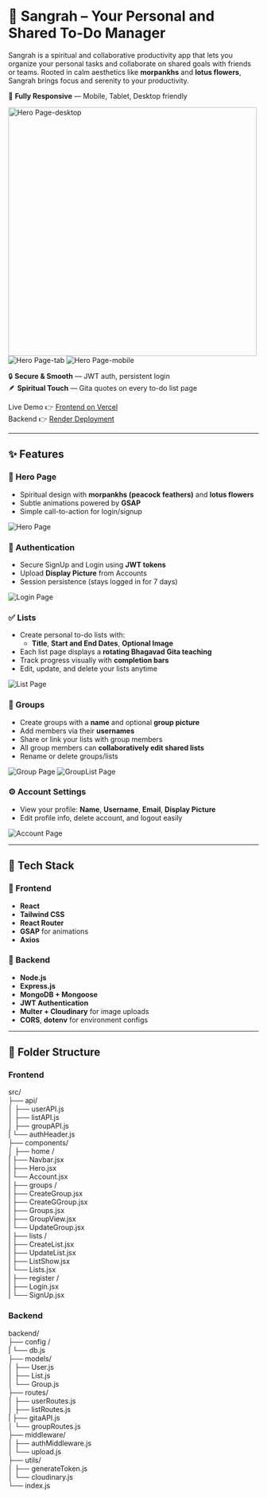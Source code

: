 # 🌸 Sangrah – Your Personal and Shared To-Do Manager

Sangrah is a spiritual and collaborative productivity app that lets you organize your personal tasks and collaborate on shared goals with friends or teams. Rooted in calm aesthetics like **morpankhs** and **lotus flowers**, Sangrah brings focus and serenity to your productivity.

📱 **Fully Responsive** — Mobile, Tablet, Desktop friendly   

<img src="frontend/public/Hero.png" alt="Hero Page-desktop" width="500"/>  
<img src="frontend/public/tab.png" alt="Hero Page-tab"/>  
<img src="frontend/public/mobile.png" alt="Hero Page-mobile"/>   

🔒 **Secure & Smooth** — JWT auth, persistent login  
🪶 **Spiritual Touch** — Gita quotes on every to-do list page

Live Demo 👉 [Frontend on Vercel](https://sangrah-ten.vercel.app)  
Backend 👉 [Render Deployment](https://sangrah-backend.onrender.com)

---

## ✨ Features

### 🏡 Hero Page
- Spiritual design with **morpankhs (peacock feathers)** and **lotus flowers**
- Subtle animations powered by **GSAP**
- Simple call-to-action for login/signup

![Hero Page](frontend/public/Hero.png)

### 🔐 Authentication
- Secure SignUp and Login using **JWT tokens**
- Upload **Display Picture** from Accounts
- Session persistence (stays logged in for 7 days)

![Login Page](frontend/public/Login.png)


### ✅ Lists
- Create personal to-do lists with:
  - **Title**, **Start and End Dates**, **Optional Image**
- Each list page displays a **rotating Bhagavad Gita teaching**
- Track progress visually with **completion bars**
- Edit, update, and delete your lists anytime

![List Page](frontend/public/list.png)

### 👥 Groups
- Create groups with a **name** and optional **group picture**
- Add members via their **usernames**
- Share or link your lists with group members
- All group members can **collaboratively edit shared lists**
- Rename or delete groups/lists

![Group Page](frontend/public/groups.png)
![GroupList Page](frontend/public/groupList.png)

### ⚙️ Account Settings
- View your profile: **Name**, **Username**, **Email**, **Display Picture**
- Edit profile info, delete account, and logout easily

![Account Page](frontend/public/acc.png)

---

## 🧱 Tech Stack

### 🚀 Frontend
- **React**
- **Tailwind CSS**
- **React Router**
- **GSAP** for animations
- **Axios**

### 🔧 Backend
- **Node.js**
- **Express.js**
- **MongoDB + Mongoose**
- **JWT Authentication**
- **Multer + Cloudinary** for image uploads
- **CORS**, **dotenv** for environment configs

---

## 📂 Folder Structure

### Frontend
src/   
├── api/   
│ ├── userAPI.js   
│ ├── listAPI.js  
│ ├── groupAPI.js   
| └── authHeader.js   
├── components/   
│ ├── home /   
|   ├── Navbar.jsx   
|   ├── Hero.jsx   
|   └── Account.jsx   
| ├── groups /   
|   ├── CreateGroup.jsx   
|   ├── CreateGGroup.jsx   
|   ├── Groups.jsx   
|   ├── GroupView.jsx   
|   └── UpdateGroup.jsx   
|  ├── lists /   
|   ├── CreateList.jsx   
|   ├── UpdateList.jsx   
|   ├── ListShow.jsx   
|   └── Lists.jsx   
|  ├── register /   
|   ├── Login.jsx   
|   └── SignUp.jsx   


### Backend
backend/   
├── config /   
| └── db.js   
├── models/   
│ ├── User.js   
│ ├── List.js   
│ └── Group.js   
├── routes/   
│ ├── userRoutes.js   
│ ├── listRoutes.js   
| ├── gitaAPI.js   
│ └── groupRoutes.js   
├── middleware/   
│ ├── authMiddleware.js   
│ └── upload.js   
├── utils/   
│ ├── generateToken.js   
│ └── cloudinary.js   
└── index.js   